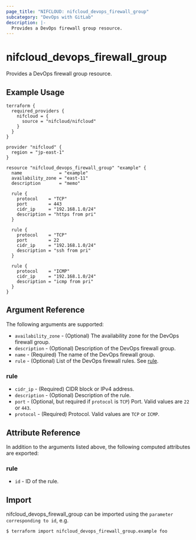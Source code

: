 ```yaml
---
page_title: "NIFCLOUD: nifcloud_devops_firewall_group"
subcategory: "DevOps with GitLab"
description: |-
  Provides a DevOps firewall group resource.
---
```


# nifcloud_devops_firewall_group

Provides a DevOps firewall group resource.

## Example Usage

```hcl
terraform {
  required_providers {
    nifcloud = {
      source = "nifcloud/nifcloud"
    }
  }
}

provider "nifcloud" {
  region = "jp-east-1"
}

resource "nifcloud_devops_firewall_group" "example" {
  name              = "example"
  availability_zone = "east-11"
  description       = "memo"

  rule {
    protocol    = "TCP"
    port        = 443
    cidr_ip     = "192.168.1.0/24"
    description = "https from pri"
  }

  rule {
    protocol    = "TCP"
    port        = 22
    cidr_ip     = "192.168.1.0/24"
    description = "ssh from pri"
  }

  rule {
    protocol    = "ICMP"
    cidr_ip     = "192.168.1.0/24"
    description = "icmp from pri"
  }
}
```

## Argument Reference

The following arguments are supported:

* `availability_zone` - (Optional) The availability zone for the DevOps firewall group.
* `description` - (Optional) Description of the DevOps firewall group.
* `name` - (Required) The name of the DevOps firewall group.
* `rule` - (Optional) List of the DevOps firewall rules. See [rule](#rule).

### rule

* `cidr_ip` - (Required) CIDR block or IPv4 address.
* `description` - (Optional) Description of the rule.
* `port` - (Optional, but required if `protocol` is `TCP`) Port. Valid values are `22` or `443`.
* `protocol` - (Required) Protocol. Valid values are `TCP` or `ICMP`.

## Attribute Reference

In addition to the arguments listed above, the following computed attributes are exported:

### rule

* `id` - ID of the rule.

## Import

nifcloud_devops_firewall_group can be imported using the `parameter corresponding to id`, e.g.

```
$ terraform import nifcloud_devops_firewall_group.example foo
```
